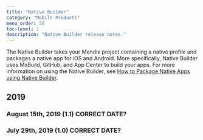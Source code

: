 ```yaml
---
title: "Native Builder"
category: "Mobile Products"
menu_order: 50
toc-level: 1
description: "Native Builder release notes."
---
```


The Native Builder takes your Mendix project containing a native profile and packages a native app for iOS and Android. More specifically, Native Builder uses MxBuild, GitHub, and App Center to build your apps. For more information on using the Native Builder, see [How to Package Native Apps using Native Builder](/howto/mobile/native-builder).

## 2019

### August 15th, 2019 (1.1) CORRECT DATE?

### July 29th, 2019 (1.0) CORRECT DATE?

